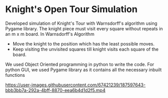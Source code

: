 # Knight's Open Tour Simulation

Developed simulation of Knight's Tour with Warnsdorff's algorithm using Pygame library.
The knight piece must visit every square without repeats in an m x m board.
In Warnsdorff's Algorithm
- Move the knight to the position which has the least possible moves. 
- Keep visiting the unvisited squares till knight visits each square of the board.

We used Object Oriented programming in python to write the code.
For python GUI, we used Pygame library as it contains all the necessary inbuilt functions





https://user-images.githubusercontent.com/67421239/187597643-bbb3bb7a-292a-4bff-8870-eea6b4d1d2f5.mp4






